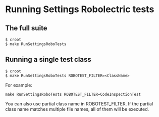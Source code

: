 # Running Settings Robolectric tests


## The full suite
```
$ croot
$ make RunSettingsRoboTests
```

## Running a single test class

```
$ croot
$ make RunSettingsRoboTests ROBOTEST_FILTER=<ClassName>
```

For example:

```
make RunSettingsRoboTests ROBOTEST_FILTER=CodeInspectionTest
```

You can also use partial class name in ROBOTEST_FILTER. If the partial class name matches
multiple file names, all of them will be executed.
